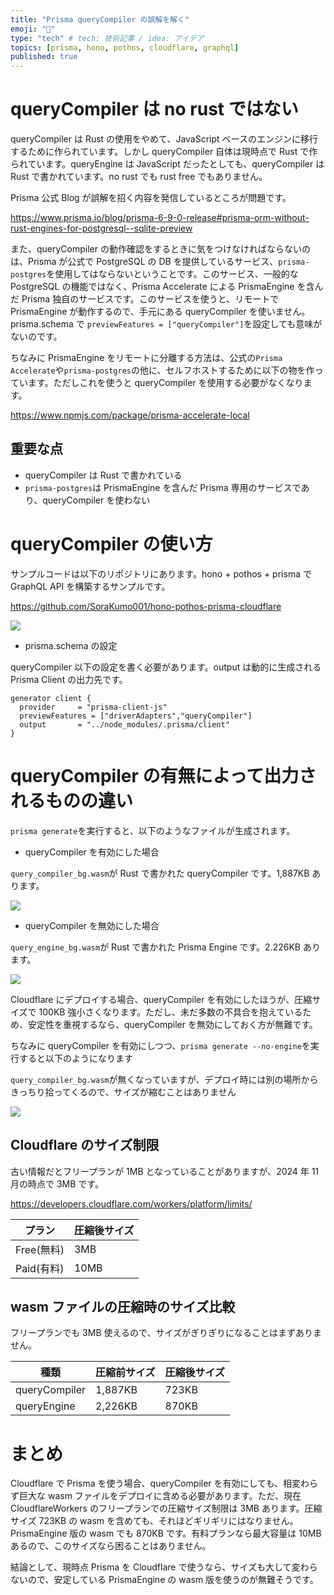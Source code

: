 ```yaml
---
title: "Prisma queryCompiler の誤解を解く"
emoji: "🔖"
type: "tech" # tech: 技術記事 / idea: アイデア
topics: [prisma, hono, pothos, cloudflare, graphql]
published: true
---
```


# queryCompiler は no rust ではない

queryCompiler は Rust の使用をやめて、JavaScript ベースのエンジンに移行するために作られています。しかし queryCompiler 自体は現時点で Rust で作られています。queryEngine は JavaScript だったとしても、queryCompiler は Rust で書かれています。no rust でも rust free でもありません。

Prisma 公式 Blog が誤解を招く内容を発信しているところが問題です。

https://www.prisma.io/blog/prisma-6-9-0-release#prisma-orm-without-rust-engines-for-postgresql--sqlite-preview

また、queryCompiler の動作確認をするときに気をつけなければならないのは、Prisma が公式で PostgreSQL の DB を提供しているサービス、`prisma-postgres`を使用してはならないということです。このサービス、一般的な PostgreSQL の機能ではなく、Prisma Accelerate による PrismaEngine を含んだ Prisma 独自のサービスです。このサービスを使うと、リモートで PrismaEngine が動作するので、手元にある queryCompiler を使いません。prisma.schema で `previewFeatures = ["queryCompiler"]`を設定しても意味がないのです。

ちなみに PrismaEngine をリモートに分離する方法は、公式の`Prisma Accelerate`や`prisma-postgres`の他に、セルフホストするために以下の物を作っています。ただしこれを使うと queryCompiler を使用する必要がなくなります。

https://www.npmjs.com/package/prisma-accelerate-local

## 重要な点

- queryCompiler は Rust で書かれている
- `prisma-postgres`は PrismaEngine を含んだ Prisma 専用のサービスであり、queryCompiler を使わない

# queryCompiler の使い方

サンプルコードは以下のリポジトリにあります。hono + pothos + prisma で GraphQL API を構築するサンプルです。

https://github.com/SoraKumo001/hono-pothos-prisma-cloudflare

![](/images/prisma-query-compiler/2025-06-18-09-47-05.webp)

- prisma.schema の設定

queryCompiler 以下の設定を書く必要があります。output は動的に生成される Prisma Client の出力先です。

```prisma
generator client {
  provider     = "prisma-client-js"
  previewFeatures = ["driverAdapters","queryCompiler"]
  output       = "../node_modules/.prisma/client"
}

```

# queryCompiler の有無によって出力されるものの違い

`prisma generate`を実行すると、以下のようなファイルが生成されます。

- queryCompiler を有効にした場合

`query_compiler_bg.wasm`が Rust で書かれた queryCompiler です。1,887KB あります。

![](/images/prisma-query-compiler/2025-06-18-09-23-27.png)

- queryCompiler を無効にした場合

`query_engine_bg.wasm`が Rust で書かれた Prisma Engine です。2.226KB あります。

![](/images/prisma-query-compiler/2025-06-18-09-26-37.png)

Cloudflare にデプロイする場合、queryCompiler を有効にしたほうが、圧縮サイズで 100KB 強小さくなります。ただし、未だ多数の不具合を抱えているため、安定性を重視するなら、queryCompiler を無効にしておく方が無難です。

ちなみに queryCompiler を有効にしつつ、`prisma generate --no-engine`を実行すると以下のようになります

`query_compiler_bg.wasm`が無くなっていますが、デプロイ時には別の場所からきっちり拾ってくるので、サイズが縮むことはありません

![](/images/prisma-query-compiler/2025-06-18-09-31-48.png)

## Cloudflare のサイズ制限

古い情報だとフリープランが 1MB となっていることがありますが、2024 年 11 月の時点で 3MB です。

https://developers.cloudflare.com/workers/platform/limits/

| プラン     | 圧縮後サイズ |
| ---------- | ------------ |
| Free(無料) | 3MB          |
| Paid(有料) | 10MB         |

## wasm ファイルの圧縮時のサイズ比較

フリープランでも 3MB 使えるので、サイズがぎりぎりになることはまずありません。

| 種類          | 圧縮前サイズ | 圧縮後サイズ |
| ------------- | ------------ | ------------ |
| queryCompiler | 1,887KB      | 723KB        |
| queryEngine   | 2,226KB      | 870KB        |

# まとめ

Cloudflare で Prisma を使う場合、queryCompiler を有効にしても、相変わらず巨大な wasm ファイルをデプロイに含める必要があります。ただ、現在 CloudflareWorkers のフリープランでの圧縮サイズ制限は 3MB あります。圧縮サイズ 723KB の wasm を含めても、それほどギリギリにはなりません。PrismaEngine 版の wasm でも 870KB です。有料プランなら最大容量は 10MB あるので、このサイズなら困ることはありません。

結論として、現時点 Prisma を Cloudflare で使うなら、サイズも大して変わらないので、安定している PrismaEngine の wasm 版を使うのが無難そうです。

